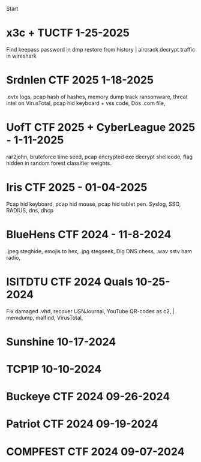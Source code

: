 Start

# x3c + TUCTF 1-25-2025

Find keepass password in dmp restore from history | aircrack decrypt traffic in wireshark

# Srdnlen CTF 2025 1-18-2025

.evtx logs, pcap hash of hashes, memory dump track ransomware, threat intel on VirusTotal, pcap hid keyboard + vss code, Dos .com file,

# UofT CTF 2025 + CyberLeague 2025 - 1-11-2025

rar2john, bruteforce time seed, pcap encrypted exe decrypt shellcode, flag hidden in random forest classifier weights. 

# Iris CTF 2025 - 01-04-2025

Pcap hid keyboard, pcap hid mouse, pcap hid tablet pen. Syslog, SSO, RADIUS, dns, dhcp

# BlueHens CTF 2024 - 11-8-2024

.jpeg steghide, emojis to hex, .jpg stegseek, Dig DNS chess, .wav sstv ham radio, 

# ISITDTU CTF 2024 Quals 10-25-2024

Fix damaged .vhd, recover USNJournal, YouTube QR-codes as c2, | memdump, malfind, VirusTotal, 

# Sunshine 10-17-2024

# TCP1P 10-10-2024

# Buckeye CTF 2024 09-26-2024

# Patriot CTF 2024 09-19-2024

# COMPFEST CTF 2024 09-07-2024
